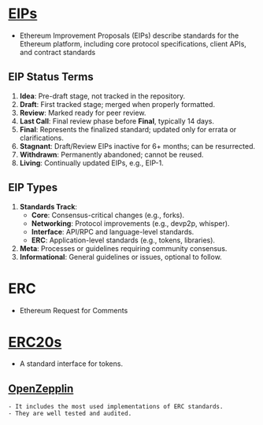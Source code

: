 # [EIPs](https://eips.ethereum.org)

- Ethereum Improvement Proposals (EIPs) describe standards for the Ethereum platform, including core protocol specifications, client APIs, and contract standards

## EIP Status Terms

1. **Idea**: Pre-draft stage, not tracked in the repository.
2. **Draft**: First tracked stage; merged when properly formatted.
3. **Review**: Marked ready for peer review.
4. **Last Call**: Final review phase before **Final**, typically 14 days.
5. **Final**: Represents the finalized standard; updated only for errata or clarifications.
6. **Stagnant**: Draft/Review EIPs inactive for 6+ months; can be resurrected.
7. **Withdrawn**: Permanently abandoned; cannot be reused.
8. **Living**: Continually updated EIPs, e.g., EIP-1.

## EIP Types

1. **Standards Track**:
   - **Core**: Consensus-critical changes (e.g., forks).
   - **Networking**: Protocol improvements (e.g., devp2p, whisper).
   - **Interface**: API/RPC and language-level standards.
   - **ERC**: Application-level standards (e.g., tokens, libraries).
2. **Meta**: Processes or guidelines requiring community consensus.
3. **Informational**: General guidelines or issues, optional to follow.

# ERC

- Ethereum Request for Comments

# [ERC20s](https://eips.ethereum.org/EIPS/eip-20)

- A standard interface for tokens.

## [OpenZepplin](https://www.openzeppelin.com/solidity-contracts)

    - It includes the most used implementations of ERC standards.
    - They are well tested and audited.
